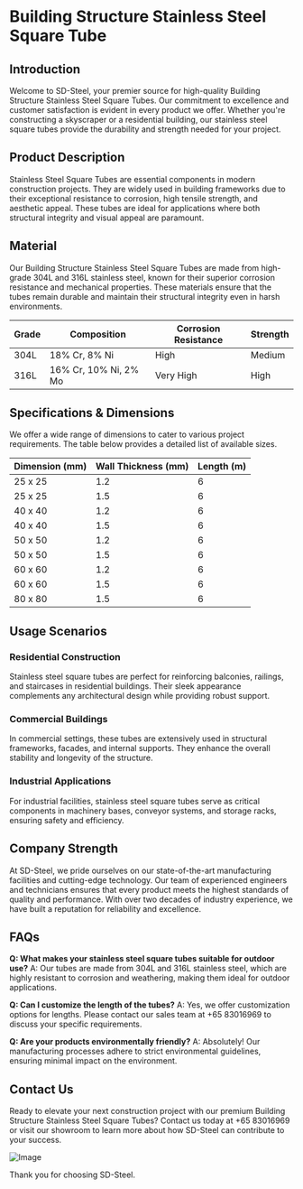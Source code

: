 # Building Structure Stainless Steel Square Tube

## Introduction

Welcome to SD-Steel, your premier source for high-quality Building Structure Stainless Steel Square Tubes. Our commitment to excellence and customer satisfaction is evident in every product we offer. Whether you're constructing a skyscraper or a residential building, our stainless steel square tubes provide the durability and strength needed for your project.

## Product Description

Stainless Steel Square Tubes are essential components in modern construction projects. They are widely used in building frameworks due to their exceptional resistance to corrosion, high tensile strength, and aesthetic appeal. These tubes are ideal for applications where both structural integrity and visual appeal are paramount.

## Material

Our Building Structure Stainless Steel Square Tubes are made from high-grade 304L and 316L stainless steel, known for their superior corrosion resistance and mechanical properties. These materials ensure that the tubes remain durable and maintain their structural integrity even in harsh environments.

| Grade | Composition | Corrosion Resistance | Strength |
|-------|-------------|----------------------|----------|
| 304L  | 18% Cr, 8% Ni | High                 | Medium   |
| 316L  | 16% Cr, 10% Ni, 2% Mo | Very High | High |

## Specifications & Dimensions

We offer a wide range of dimensions to cater to various project requirements. The table below provides a detailed list of available sizes.

| Dimension (mm) | Wall Thickness (mm) | Length (m) |
|----------------|---------------------|------------|
| 25 x 25        | 1.2                 | 6          |
| 25 x 25        | 1.5                 | 6          |
| 40 x 40        | 1.2                 | 6          |
| 40 x 40        | 1.5                 | 6          |
| 50 x 50        | 1.2                 | 6          |
| 50 x 50        | 1.5                 | 6          |
| 60 x 60        | 1.2                 | 6          |
| 60 x 60        | 1.5                 | 6          |
| 80 x 80        | 1.5                 | 6          |

## Usage Scenarios

### Residential Construction
Stainless steel square tubes are perfect for reinforcing balconies, railings, and staircases in residential buildings. Their sleek appearance complements any architectural design while providing robust support.

### Commercial Buildings
In commercial settings, these tubes are extensively used in structural frameworks, facades, and internal supports. They enhance the overall stability and longevity of the structure.

### Industrial Applications
For industrial facilities, stainless steel square tubes serve as critical components in machinery bases, conveyor systems, and storage racks, ensuring safety and efficiency.

## Company Strength

At SD-Steel, we pride ourselves on our state-of-the-art manufacturing facilities and cutting-edge technology. Our team of experienced engineers and technicians ensures that every product meets the highest standards of quality and performance. With over two decades of industry experience, we have built a reputation for reliability and excellence.

## FAQs

**Q: What makes your stainless steel square tubes suitable for outdoor use?**
A: Our tubes are made from 304L and 316L stainless steel, which are highly resistant to corrosion and weathering, making them ideal for outdoor applications.

**Q: Can I customize the length of the tubes?**
A: Yes, we offer customization options for lengths. Please contact our sales team at +65 83016969 to discuss your specific requirements.

**Q: Are your products environmentally friendly?**
A: Absolutely! Our manufacturing processes adhere to strict environmental guidelines, ensuring minimal impact on the environment.

## Contact Us

Ready to elevate your next construction project with our premium Building Structure Stainless Steel Square Tubes? Contact us today at +65 83016969 or visit our showroom to learn more about how SD-Steel can contribute to your success.

![Image](https://github.com/user-attachments/assets/2567258e-e124-4816-932d-1809bd27ef0b)

Thank you for choosing SD-Steel.